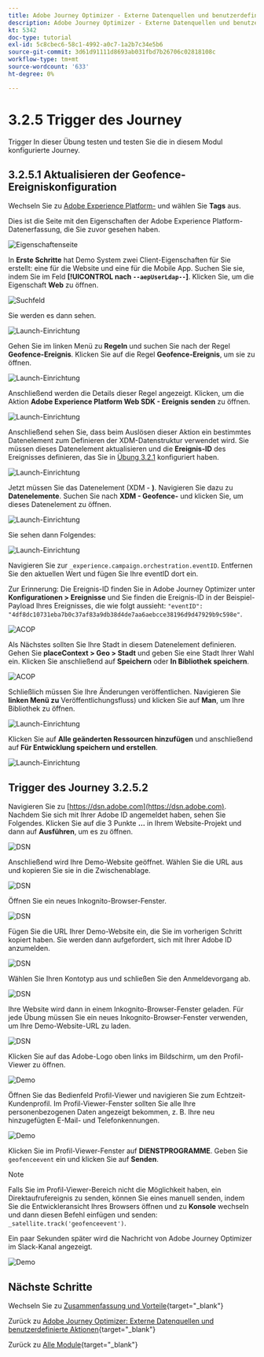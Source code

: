 ```yaml
---
title: Adobe Journey Optimizer - Externe Datenquellen und benutzerdefinierte Aktionen
description: Adobe Journey Optimizer - Externe Datenquellen und benutzerdefinierte Aktionen
kt: 5342
doc-type: tutorial
exl-id: 5c8cbec6-58c1-4992-a0c7-1a2b7c34e5b6
source-git-commit: 3d61d91111d8693ab031fbd7b26706c02818108c
workflow-type: tm+mt
source-wordcount: '633'
ht-degree: 0%

---
```


# 3.2.5 Trigger des Journey

Trigger In dieser Übung testen und testen Sie die in diesem Modul konfigurierte Journey.

## 3.2.5.1 Aktualisieren der Geofence-Ereigniskonfiguration

Wechseln Sie zu [Adobe Experience Platform-](https://experience.adobe.com/launch/) und wählen Sie **Tags** aus.

Dies ist die Seite mit den Eigenschaften der Adobe Experience Platform-Datenerfassung, die Sie zuvor gesehen haben.

![Eigenschaftenseite](./../../../../modules/delivery-activation/datacollection/dc1.1/images/launch1.png)

In **Erste Schritte** hat Demo System zwei Client-Eigenschaften für Sie erstellt: eine für die Website und eine für die Mobile App. Suchen Sie sie, indem Sie im Feld **[!UICONTROL nach `--aepUserLdap--`]**. Klicken Sie, um die Eigenschaft **Web** zu öffnen.

![Suchfeld](./../../../../modules/delivery-activation/datacollection/dc1.1/images/property6.png)

Sie werden es dann sehen.

![Launch-Einrichtung](./images/rule1.png)

Gehen Sie im linken Menü zu **Regeln** und suchen Sie nach der Regel **Geofence-Ereignis**. Klicken Sie auf die Regel **Geofence-Ereignis**, um sie zu öffnen.

![Launch-Einrichtung](./images/rule2.png)

Anschließend werden die Details dieser Regel angezeigt. Klicken, um die Aktion **Adobe Experience Platform Web SDK - Ereignis senden** zu öffnen.

![Launch-Einrichtung](./images/rule3.png)

Anschließend sehen Sie, dass beim Auslösen dieser Aktion ein bestimmtes Datenelement zum Definieren der XDM-Datenstruktur verwendet wird. Sie müssen dieses Datenelement aktualisieren und die **Ereignis-ID** des Ereignisses definieren, das Sie in [Übung 3.2.1](./ex1.md) konfiguriert haben.

![Launch-Einrichtung](./images/rule4.png)

Jetzt müssen Sie das Datenelement (XDM - **)**. Navigieren Sie dazu zu **Datenelemente**. Suchen Sie nach **XDM - Geofence-** und klicken Sie, um dieses Datenelement zu öffnen.

![Launch-Einrichtung](./images/rule5.png)

Sie sehen dann Folgendes:

![Launch-Einrichtung](./images/rule6.png)

Navigieren Sie zur `_experience.campaign.orchestration.eventID`. Entfernen Sie den aktuellen Wert und fügen Sie Ihre eventID dort ein.

Zur Erinnerung: Die Ereignis-ID finden Sie in Adobe Journey Optimizer unter **Konfigurationen > Ereignisse** und Sie finden die Ereignis-ID in der Beispiel-Payload Ihres Ereignisses, die wie folgt aussieht: `"eventID": "4df8dc10731eba7b0c37af83a9db38d4de7aa6aebcce38196d9d47929b9c598e"`.

![ACOP](./images/payloadeventID.png)

Als Nächstes sollten Sie Ihre Stadt in diesem Datenelement definieren. Gehen Sie **placeContext > Geo > Stadt** und geben Sie eine Stadt Ihrer Wahl ein. Klicken Sie anschließend auf **Speichern** oder **In Bibliothek speichern**.

![ACOP](./images/payloadeventIDgeo.png)

Schließlich müssen Sie Ihre Änderungen veröffentlichen. Navigieren Sie **linken Menü zu** Veröffentlichungsfluss) und klicken Sie auf **Man**, um Ihre Bibliothek zu öffnen.

![Launch-Einrichtung](./images/rule8.png)

Klicken Sie auf **Alle geänderten Ressourcen hinzufügen** und anschließend auf **Für Entwicklung speichern und erstellen**.

![Launch-Einrichtung](./images/rule9.png)

## Trigger des Journey 3.2.5.2

Navigieren Sie zu [https://dsn.adobe.com](https://dsn.adobe.com). Nachdem Sie sich mit Ihrer Adobe ID angemeldet haben, sehen Sie Folgendes. Klicken Sie auf die 3 Punkte **…** in Ihrem Website-Projekt und dann auf **Ausführen**, um es zu öffnen.

![DSN](./../../datacollection/dc1.1/images/web8.png)

Anschließend wird Ihre Demo-Website geöffnet. Wählen Sie die URL aus und kopieren Sie sie in die Zwischenablage.

![DSN](../../../getting-started/gettingstarted/images/web3.png)

Öffnen Sie ein neues Inkognito-Browser-Fenster.

![DSN](../../../getting-started/gettingstarted/images/web4.png)

Fügen Sie die URL Ihrer Demo-Website ein, die Sie im vorherigen Schritt kopiert haben. Sie werden dann aufgefordert, sich mit Ihrer Adobe ID anzumelden.

![DSN](../../../getting-started/gettingstarted/images/web5.png)

Wählen Sie Ihren Kontotyp aus und schließen Sie den Anmeldevorgang ab.

![DSN](../../../getting-started/gettingstarted/images/web6.png)

Ihre Website wird dann in einem Inkognito-Browser-Fenster geladen. Für jede Übung müssen Sie ein neues Inkognito-Browser-Fenster verwenden, um Ihre Demo-Website-URL zu laden.

![DSN](../../../getting-started/gettingstarted/images/web7.png)

Klicken Sie auf das Adobe-Logo oben links im Bildschirm, um den Profil-Viewer zu öffnen.

![Demo](./../../../../modules/delivery-activation/datacollection/dc1.2/images/pv1.png)

Öffnen Sie das Bedienfeld Profil-Viewer und navigieren Sie zum Echtzeit-Kundenprofil. Im Profil-Viewer-Fenster sollten Sie alle Ihre personenbezogenen Daten angezeigt bekommen, z. B. Ihre neu hinzugefügten E-Mail- und Telefonkennungen.

![Demo](./images/pv2.png)

Klicken Sie im Profil-Viewer-Fenster auf **DIENSTPROGRAMME**. Geben Sie `geofenceevent` ein und klicken Sie auf **Senden**.

>[!NOTE]
>
>Falls Sie im Profil-Viewer-Bereich nicht die Möglichkeit haben, ein Direktaufrufereignis zu senden, können Sie eines manuell senden, indem Sie die Entwickleransicht Ihres Browsers öffnen und zu **Konsole** wechseln und dann diesen Befehl einfügen und senden: `_satellite.track('geofenceevent')`.

Ein paar Sekunden später wird die Nachricht von Adobe Journey Optimizer im Slack-Kanal angezeigt.

![Demo](./images/smsdemo4.png)

## Nächste Schritte

Wechseln Sie zu [Zusammenfassung und Vorteile](./summary.md){target="_blank"}

Zurück zu [Adobe Journey Optimizer: Externe Datenquellen und benutzerdefinierte Aktionen](journey-orchestration-external-weather-api-sms.md){target="_blank"}

Zurück zu [Alle Module](./../../../../overview.md){target="_blank"}
